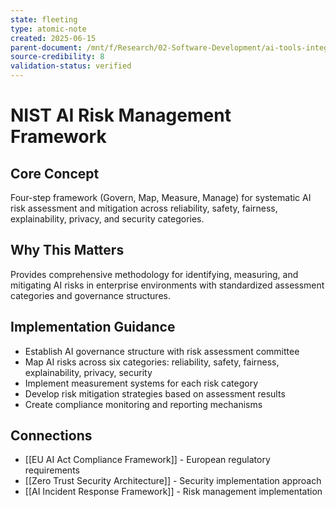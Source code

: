 ```yaml
---
state: fleeting
type: atomic-note
created: 2025-06-15
parent-document: /mnt/f/Research/02-Software-Development/ai-tools-integration/04-Security-Compliance-Framework.md
source-credibility: 8
validation-status: verified
---
```


# NIST AI Risk Management Framework

## Core Concept
Four-step framework (Govern, Map, Measure, Manage) for systematic AI risk assessment and mitigation across reliability, safety, fairness, explainability, privacy, and security categories.

## Why This Matters
Provides comprehensive methodology for identifying, measuring, and mitigating AI risks in enterprise environments with standardized assessment categories and governance structures.

## Implementation Guidance
- Establish AI governance structure with risk assessment committee
- Map AI risks across six categories: reliability, safety, fairness, explainability, privacy, security
- Implement measurement systems for each risk category
- Develop risk mitigation strategies based on assessment results
- Create compliance monitoring and reporting mechanisms

## Connections
- [[EU AI Act Compliance Framework]] - European regulatory requirements
- [[Zero Trust Security Architecture]] - Security implementation approach
- [[AI Incident Response Framework]] - Risk management implementation